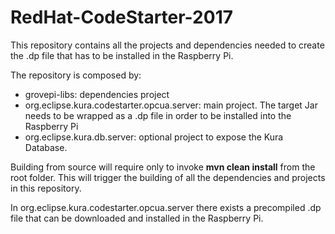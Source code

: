 # RedHat-CodeStarter-2017

This repository contains all the projects and dependencies needed to create the .dp file that has to be installed in the Raspberry Pi.

The repository is composed by:
 - grovepi-libs: dependencies project
 - org.eclipse.kura.codestarter.opcua.server: main project. The target Jar needs to be wrapped as a .dp file in order to be installed into the Raspberry Pi
 - org.eclipse.kura.db.server: optional project to expose the Kura Database.

 Building from source will require only to invoke **mvn clean install** from the root folder. This will trigger the building of all the dependencies and projects in this repository.

 In org.eclipse.kura.codestarter.opcua.server there exists a precompiled .dp file that can be downloaded and installed in the Raspberry Pi. 
